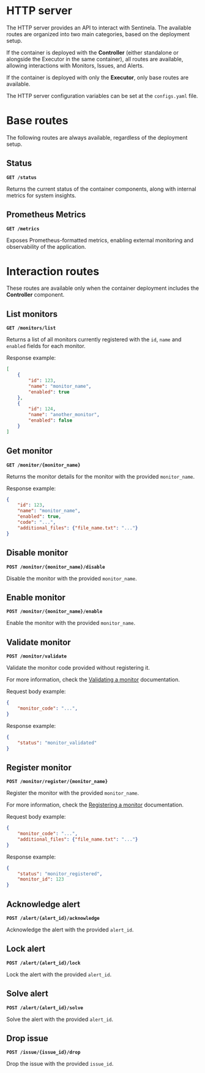 # HTTP server
The HTTP server provides an API to interact with Sentinela. The available routes are organized into two main categories, based on the deployment setup.

If the container is deployed with the **Controller** (either standalone or alongside the Executor in the same container), all routes are available, allowing interactions with Monitors, Issues, and Alerts.

If the container is deployed with only the **Executor**, only base routes are available.

The HTTP server configuration variables can be set at the `configs.yaml` file.

# Base routes
The following routes are always available, regardless of the deployment setup.

## Status
**`GET /status`**

Returns the current status of the container components, along with internal metrics for system insights.

## Prometheus Metrics
**`GET /metrics`**

Exposes Prometheus-formatted metrics, enabling external monitoring and observability of the application.

# Interaction routes
These routes are available only when the container deployment includes the **Controller** component.

## List monitors
**`GET /monitors/list`**

Returns a list of all monitors currently registered with the `id`, `name` and `enabled` fields for each monitor.

Response example:
```json
[
    {
        "id": 123,
        "name": "monitor_name",
        "enabled": true
    },
    {
        "id": 124,
        "name": "another_monitor",
        "enabled": false
    }
]
```

## Get monitor
**`GET /monitor/{monitor_name}`**

Returns the monitor details for the monitor with the provided `monitor_name`.

Response example:
```json
{
    "id": 123,
    "name": "monitor_name",
    "enabled": true,
    "code": "...",
    "additional_files": {"file_name.txt": "..."}
}
```

## Disable monitor
**`POST /monitor/{monitor_name}/disable`**

Disable the monitor with the provided `monitor_name`.

## Enable monitor
**`POST /monitor/{monitor_name}/enable`**

Enable the monitor with the provided `monitor_name`.

## Validate monitor
**`POST /monitor/validate`**

Validate the monitor code provided without registering it.

For more information, check the [Validating a monitor](./monitor_validating.md) documentation.

Request body example:
```json
{
    "monitor_code": "...",
}
```

Response example:
```json
{
    "status": "monitor_validated"
}
```

## Register monitor
**`POST /monitor/register/{monitor_name}`**

Register the monitor with the provided `monitor_name`.

For more information, check the [Registering a monitor](./monitor_registering.md) documentation.

Request body example:
```json
{
    "monitor_code": "...",
    "additional_files": {"file_name.txt": "..."}
}
```

Response example:
```json
{
    "status": "monitor_registered",
    "monitor_id": 123
}
```

## Acknowledge alert
**`POST /alert/{alert_id}/acknowledge`**

Acknowledge the alert with the provided `alert_id`.

## Lock alert
**`POST /alert/{alert_id}/lock`**

Lock the alert with the provided `alert_id`.

## Solve alert
**`POST /alert/{alert_id}/solve`**

Solve the alert with the provided `alert_id`.

## Drop issue
**`POST /issue/{issue_id}/drop`**

Drop the issue with the provided `issue_id`.
